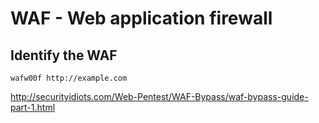 # WAF - Web application firewall



## Identify the WAF

```
wafw00f http://example.com
```

http://securityidiots.com/Web-Pentest/WAF-Bypass/waf-bypass-guide-part-1.html
